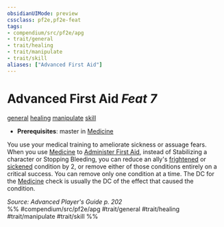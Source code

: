 ```yaml
---
obsidianUIMode: preview
cssclass: pf2e,pf2e-feat
tags:
- compendium/src/pf2e/apg
- trait/general
- trait/healing
- trait/manipulate
- trait/skill
aliases: ["Advanced First Aid"]
---
```

# Advanced First Aid  *Feat 7*  
[general](general.md "General Feat Trait")  [healing](healing.md "Healing Effect Trait")  [manipulate](manipulate.md "Manipulate General Trait")  [skill](skill.md "Skill Feat Trait")  

- **Prerequisites**: master in [Medicine](skills.md#Medicine)

You use your medical training to ameliorate sickness or assuage fears. When you use [Medicine](skills.md#Medicine) to [Administer First Aid](administer-first-aid.md), instead of Stabilizing a character or Stopping Bleeding, you can reduce an ally's [frightened](conditions.md#Frightened) or [sickened](conditions.md#Sickened) condition by 2, or remove either of those conditions entirely on a critical success. You can remove only one condition at a time. The DC for the [Medicine](skills.md#Medicine) check is usually the DC of the effect that caused the condition.

*Source: Advanced Player's Guide p. 202*  
%% #compendium/src/pf2e/apg #trait/general #trait/healing #trait/manipulate #trait/skill %%